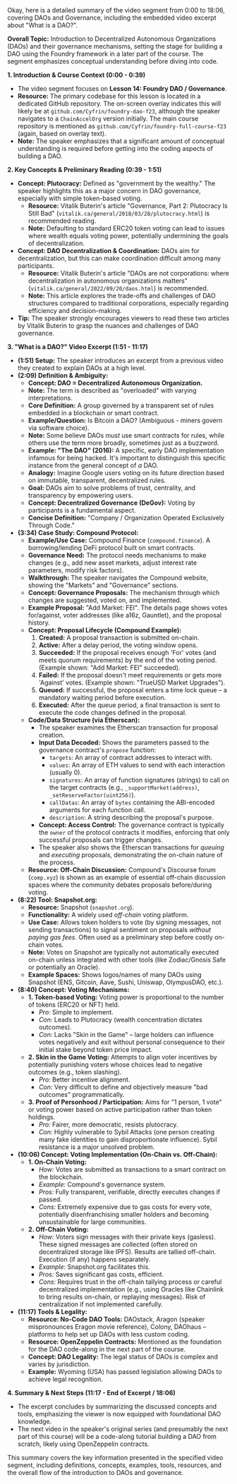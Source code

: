 Okay, here is a detailed summary of the video segment from 0:00 to 18:06, covering DAOs and Governance, including the embedded video excerpt about "What is a DAO?".

**Overall Topic:** Introduction to Decentralized Autonomous Organizations (DAOs) and their governance mechanisms, setting the stage for building a DAO using the Foundry framework in a later part of the course. The segment emphasizes conceptual understanding before diving into code.

**1. Introduction & Course Context (0:00 - 0:39)**

*   The video segment focuses on **Lesson 14: Foundry DAO / Governance**.
*   **Resource:** The primary codebase for this lesson is located in a dedicated GitHub repository. The on-screen overlay indicates this will likely be at `github.com/Cyfrin/foundry-dao-f23`, although the speaker navigates to a `ChainAccelOrg` version initially. The main course repository is mentioned as `github.com/Cyfrin/foundry-full-course-f23` (again, based on overlay text).
*   **Note:** The speaker emphasizes that a significant amount of conceptual understanding is required before getting into the coding aspects of building a DAO.

**2. Key Concepts & Preliminary Reading (0:39 - 1:51)**

*   **Concept: Plutocracy:** Defined as "government by the wealthy." The speaker highlights this as a major concern in DAO governance, especially with simple token-based voting.
    *   **Resource:** Vitalik Buterin's article "Governance, Part 2: Plutocracy Is Still Bad" (`vitalik.ca/general/2018/03/28/plutocracy.html`) is recommended reading.
    *   **Note:** Defaulting to standard ERC20 token voting can lead to issues where wealth equals voting power, potentially undermining the goals of decentralization.
*   **Concept: DAO Decentralization & Coordination:** DAOs aim for decentralization, but this can make coordination difficult among many participants.
    *   **Resource:** Vitalik Buterin's article "DAOs are not corporations: where decentralization in autonomous organizations matters" (`vitalik.ca/general/2022/09/20/daos.html`) is recommended.
    *   **Note:** This article explores the trade-offs and challenges of DAO structures compared to traditional corporations, especially regarding efficiency and decision-making.
*   **Tip:** The speaker strongly encourages viewers to read these two articles by Vitalik Buterin to grasp the nuances and challenges of DAO governance.

**3. "What is a DAO?" Video Excerpt (1:51 - 11:17)**

*   **(1:51) Setup:** The speaker introduces an excerpt from a previous video they created to explain DAOs at a high level.
*   **(2:09) Definition & Ambiguity:**
    *   **Concept: DAO = Decentralized Autonomous Organization.**
    *   **Note:** The term is described as "overloaded" with varying interpretations.
    *   **Core Definition:** A group governed by a transparent set of rules embedded in a blockchain or smart contract.
    *   **Example/Question:** Is Bitcoin a DAO? (Ambiguous - miners govern via software choice).
    *   **Note:** Some believe DAOs *must* use smart contracts for rules, while others use the term more broadly, sometimes just as a buzzword.
    *   **Example: "The DAO" (2016):** A specific, early DAO implementation infamous for being hacked. It's important to distinguish this specific instance from the general concept of *a* DAO.
    *   **Analogy:** Imagine Google users voting on its future direction based on immutable, transparent, decentralized rules.
    *   **Goal:** DAOs aim to solve problems of trust, centrality, and transparency by empowering users.
    *   **Concept: Decentralized Governance (DeGov):** Voting by participants is a fundamental aspect.
    *   **Concise Definition:** "Company / Organization Operated Exclusively Through Code."
*   **(3:34) Case Study: Compound Protocol:**
    *   **Example/Use Case:** Compound Finance (`compound.finance`). A borrowing/lending DeFi protocol built on smart contracts.
    *   **Governance Need:** The protocol needs mechanisms to make changes (e.g., add new asset markets, adjust interest rate parameters, modify risk factors).
    *   **Walkthrough:** The speaker navigates the Compound website, showing the "Markets" and "Governance" sections.
    *   **Concept: Governance Proposals:** The mechanism through which changes are suggested, voted on, and implemented.
    *   **Example Proposal:** "Add Market: FEI". The details page shows votes for/against, voter addresses (like a16z, Gauntlet), and the proposal history.
    *   **Concept: Proposal Lifecycle (Compound Example):**
        1.  **Created:** A proposal transaction is submitted on-chain.
        2.  **Active:** After a delay period, the voting window opens.
        3.  **Succeeded:** If the proposal receives enough 'For' votes (and meets quorum requirements) by the end of the voting period. (Example shown: "Add Market: FEI" succeeded).
        4.  **Failed:** If the proposal doesn't meet requirements or gets more 'Against' votes. (Example shown: "TrueUSD Market Upgrades").
        5.  **Queued:** If successful, the proposal enters a time lock queue – a mandatory waiting period before execution.
        6.  **Executed:** After the queue period, a final transaction is sent to execute the code changes defined in the proposal.
    *   **Code/Data Structure (via Etherscan):**
        *   The speaker examines the Etherscan transaction for proposal creation.
        *   **Input Data Decoded:** Shows the parameters passed to the governance contract's `propose` function:
            *   `targets`: An array of contract addresses to interact with.
            *   `values`: An array of ETH values to send with each interaction (usually 0).
            *   `signatures`: An array of function signatures (strings) to call on the target contracts (e.g., `_supportMarket(address)`, `_setReserveFactor(uint256)`).
            *   `callDatas`: An array of `bytes` containing the ABI-encoded arguments for each function call.
            *   `description`: A string describing the proposal's purpose.
        *   **Concept: Access Control:** The governance contract is typically the `owner` of the protocol contracts it modifies, enforcing that only successful proposals can trigger changes.
        *   The speaker also shows the Etherscan transactions for *queuing* and *executing* proposals, demonstrating the on-chain nature of the process.
    *   **Resource: Off-Chain Discussion:** Compound's Discourse forum (`comp.xyz`) is shown as an example of essential off-chain discussion spaces where the community debates proposals before/during voting.
*   **(8:22) Tool: Snapshot.org:**
    *   **Resource:** Snapshot (`snapshot.org`).
    *   **Functionality:** A widely used *off-chain* voting platform.
    *   **Use Case:** Allows token holders to vote (by signing messages, not sending transactions) to signal sentiment on proposals *without paying gas fees*. Often used as a preliminary step before costly on-chain votes.
    *   **Note:** Votes on Snapshot are typically not automatically executed on-chain unless integrated with other tools (like Zodiac/Gnosis Safe or potentially an Oracle).
    *   **Example Spaces:** Shows logos/names of many DAOs using Snapshot (ENS, Gitcoin, Aave, Sushi, Uniswap, OlympusDAO, etc.).
*   **(8:40) Concept: Voting Mechanisms:**
    *   **1. Token-based Voting:** Voting power is proportional to the number of tokens (ERC20 or NFT) held.
        *   *Pro:* Simple to implement.
        *   *Con:* Leads to Plutocracy (wealth concentration dictates outcomes).
        *   *Con:* Lacks "Skin in the Game" – large holders can influence votes negatively and exit without personal consequence to their initial stake beyond token price impact.
    *   **2. Skin in the Game Voting:** Attempts to align voter incentives by potentially punishing voters whose choices lead to negative outcomes (e.g., token slashing).
        *   *Pro:* Better incentive alignment.
        *   *Con:* Very difficult to define and objectively measure "bad outcomes" programmatically.
    *   **3. Proof of Personhood / Participation:** Aims for "1 person, 1 vote" or voting power based on active participation rather than token holdings.
        *   *Pro:* Fairer, more democratic, resists plutocracy.
        *   *Con:* Highly vulnerable to Sybil Attacks (one person creating many fake identities to gain disproportionate influence). Sybil resistance is a major unsolved problem.
*   **(10:06) Concept: Voting Implementation (On-Chain vs. Off-Chain):**
    *   **1. On-Chain Voting:**
        *   *How:* Votes are submitted as transactions to a smart contract on the blockchain.
        *   *Example:* Compound's governance system.
        *   *Pros:* Fully transparent, verifiable, directly executes changes if passed.
        *   *Cons:* Extremely expensive due to gas costs for every vote, potentially disenfranchising smaller holders and becoming unsustainable for large communities.
    *   **2. Off-Chain Voting:**
        *   *How:* Voters sign messages with their private keys (gasless). These signed messages are collected (often stored on decentralized storage like IPFS). Results are tallied off-chain. Execution (if any) happens separately.
        *   *Example:* Snapshot.org facilitates this.
        *   *Pros:* Saves significant gas costs, efficient.
        *   *Cons:* Requires trust in the off-chain tallying process or careful decentralized implementation (e.g., using Oracles like Chainlink to bring results on-chain, or replaying messages). Risk of centralization if not implemented carefully.
*   **(11:17) Tools & Legality:**
    *   **Resource: No-Code DAO Tools:** DAOstack, Aragon (speaker mispronounces Eragon movie reference), Colony, DAOhaus – platforms to help set up DAOs with less custom coding.
    *   **Resource: OpenZeppelin Contracts:** Mentioned as the foundation for the DAO code-along in the next part of the course.
    *   **Concept: DAO Legality:** The legal status of DAOs is complex and varies by jurisdiction.
    *   **Example:** Wyoming (USA) has passed legislation allowing DAOs to achieve legal recognition.

**4. Summary & Next Steps (11:17 - End of Excerpt / 18:06)**

*   The excerpt concludes by summarizing the discussed concepts and tools, emphasizing the viewer is now equipped with foundational DAO knowledge.
*   The next video in the speaker's original series (and presumably the next part of this course) will be a code-along tutorial building a DAO from scratch, likely using OpenZeppelin contracts.

This summary covers the key information presented in the specified video segment, including definitions, concepts, examples, tools, resources, and the overall flow of the introduction to DAOs and governance.
